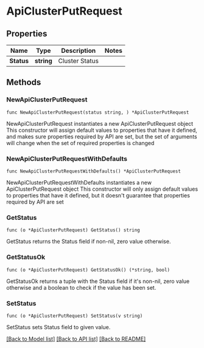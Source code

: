 # ApiClusterPutRequest

## Properties

Name | Type | Description | Notes
------------ | ------------- | ------------- | -------------
**Status** | **string** | Cluster Status | 

## Methods

### NewApiClusterPutRequest

`func NewApiClusterPutRequest(status string, ) *ApiClusterPutRequest`

NewApiClusterPutRequest instantiates a new ApiClusterPutRequest object
This constructor will assign default values to properties that have it defined,
and makes sure properties required by API are set, but the set of arguments
will change when the set of required properties is changed

### NewApiClusterPutRequestWithDefaults

`func NewApiClusterPutRequestWithDefaults() *ApiClusterPutRequest`

NewApiClusterPutRequestWithDefaults instantiates a new ApiClusterPutRequest object
This constructor will only assign default values to properties that have it defined,
but it doesn't guarantee that properties required by API are set

### GetStatus

`func (o *ApiClusterPutRequest) GetStatus() string`

GetStatus returns the Status field if non-nil, zero value otherwise.

### GetStatusOk

`func (o *ApiClusterPutRequest) GetStatusOk() (*string, bool)`

GetStatusOk returns a tuple with the Status field if it's non-nil, zero value otherwise
and a boolean to check if the value has been set.

### SetStatus

`func (o *ApiClusterPutRequest) SetStatus(v string)`

SetStatus sets Status field to given value.



[[Back to Model list]](../README.md#documentation-for-models) [[Back to API list]](../README.md#documentation-for-api-endpoints) [[Back to README]](../README.md)



